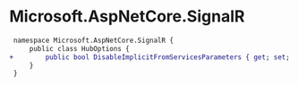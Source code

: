 # Microsoft.AspNetCore.SignalR

``` diff
 namespace Microsoft.AspNetCore.SignalR {
     public class HubOptions {
+        public bool DisableImplicitFromServicesParameters { get; set; }
     }
 }
```

